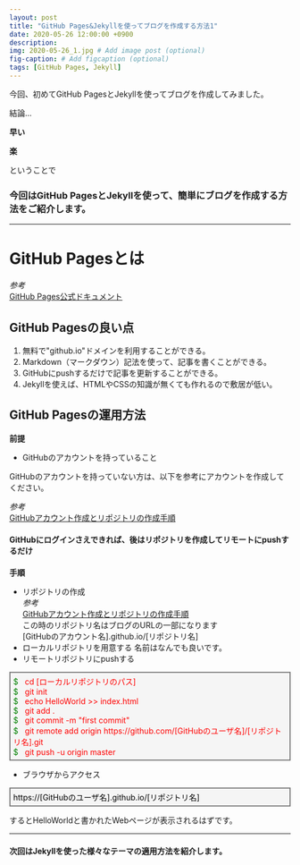 ```yaml
---
layout: post
title: "GitHub Pages&Jekyllを使ってブログを作成する方法1"
date: 2020-05-26 12:00:00 +0900
description:
img: 2020-05-26_1.jpg # Add image post (optional)
fig-caption: # Add figcaption (optional)
tags: [GitHub Pages, Jekyll]
---
```


今回、初めてGitHub PagesとJekyllを使ってブログを作成してみました。

結論...

__早い__

__楽__

ということで

### 今回はGitHub PagesとJekyllを使って、簡単にブログを作成する方法をご紹介します。

***

# GitHub Pagesとは

_参考_  
[GitHub Pages公式ドキュメント](https://help.github.com/ja/github/working-with-github-pages)

## GitHub Pagesの良い点

1. 無料で"github.io"ドメインを利用することができる。
1. Markdown（マークダウン）記法を使って、記事を書くことができる。
1. GitHubにpushするだけで記事を更新することができる。
1. Jekyllを使えば、HTMLやCSSの知識が無くても作れるので敷居が低い。

## GitHub Pagesの運用方法

__前提__  
* GitHubのアカウントを持っていること

GitHubのアカウントを持っていない方は、以下を参考にアカウントを作成してください。

_参考_  
[GitHubアカウント作成とリポジトリの作成手順](https://qiita.com/kooohei/items/361da3c9dbb6e0c7946b)

#### GitHubにログインさえできれば、後はリポジトリを作成してリモートにpushするだけ

__手順__  
* リポジトリの作成  
    _参考_  
    [GitHubアカウント作成とリポジトリの作成手順](https://qiita.com/kooohei/items/361da3c9dbb6e0c7946b)  
    この時のリポジトリ名はブログのURLの一部になります  
    [GitHubのアカウント名].github.io/[リポジトリ名]
* ローカルリポジトリを用意する
    名前はなんでも良いです。
* リモートリポジトリにpushする  
<p style="padding: 5px;border: 2px solid gray;background: whitesmoke;">
<span style="color: green">$</span>&nbsp;&nbsp;&nbsp;<span style="color: red">cd&nbsp;[ローカルリポジトリのパス]</span>
<br>
<span style="color: green">$</span>&nbsp;&nbsp;&nbsp;<span style="color: red">git&nbsp;init</span>
<br>
<span style="color: green">$</span>&nbsp;&nbsp;&nbsp;<span style="color: red">echo&nbsp;HelloWorld&nbsp;>>&nbsp;index.html</span>
<br>
<span style="color: green">$</span>&nbsp;&nbsp;&nbsp;<span style="color: red">git&nbsp;add&nbsp;.</span>
<br>
<span style="color: green">$</span>&nbsp;&nbsp;&nbsp;<span style="color: red">git&nbsp;commit&nbsp;-m&nbsp;"first commit"</span>
<br>
<span style="color: green">$</span>&nbsp;&nbsp;&nbsp;<span style="color: red">git&nbsp;remote&nbsp;add&nbsp;origin&nbsp;https://github.com/[GitHubのユーザ名]/[リポジトリ名].git</span>
<br>
<span style="color: green">$</span>&nbsp;&nbsp;&nbsp;<span style="color: red">git&nbsp;push&nbsp;-u&nbsp;origin&nbsp;master</span>
</p>

* ブラウザからアクセス  
<p style="padding: 5px;border: 2px solid gray;background: whitesmoke;">
<span style="color: black">https://[GitHubのユーザ名].github.io/[リポジトリ名]</span></p>  
するとHelloWorldと書かれたWebページが表示されるはずです。

***


#### 次回はJekyllを使った様々なテーマの適用方法を紹介します。








